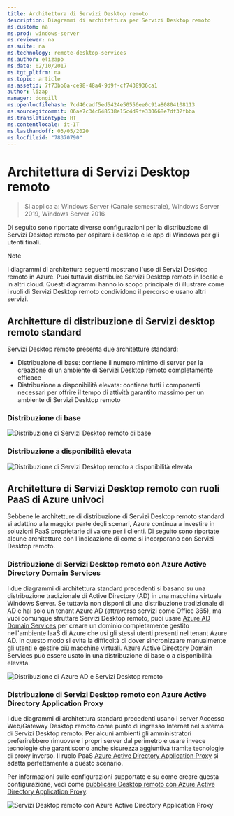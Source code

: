```yaml
---
title: Architettura di Servizi Desktop remoto
description: Diagrammi di architettura per Servizi Desktop remoto
ms.custom: na
ms.prod: windows-server
ms.reviewer: na
ms.suite: na
ms.technology: remote-desktop-services
ms.author: elizapo
ms.date: 02/10/2017
ms.tgt_pltfrm: na
ms.topic: article
ms.assetid: 7f73bb0a-ce98-48a4-9d9f-cf7438936ca1
author: lizap
manager: dongill
ms.openlocfilehash: 7cd46cadf5ed5424e50556ee0c91a80804108113
ms.sourcegitcommit: 06ae7c34c648538e15c4d9fe330668e7df32fbba
ms.translationtype: HT
ms.contentlocale: it-IT
ms.lasthandoff: 03/05/2020
ms.locfileid: "78370790"
---
```

# <a name="remote-desktop-services-architecture"></a>Architettura di Servizi Desktop remoto

>Si applica a: Windows Server (Canale semestrale), Windows Server 2019, Windows Server 2016

Di seguito sono riportate diverse configurazioni per la distribuzione di Servizi Desktop remoto per ospitare i desktop e le app di Windows per gli utenti finali.

>[!NOTE]
> I diagrammi di architettura seguenti mostrano l'uso di Servizi Desktop remoto in Azure. Puoi tuttavia distribuire Servizi Desktop remoto in locale e in altri cloud. Questi diagrammi hanno lo scopo principale di illustrare come i ruoli di Servizi Desktop remoto condividono il percorso e usano altri servizi.

## <a name="standard-rds-deployment-architectures"></a>Architetture di distribuzione di Servizi desktop remoto standard

Servizi Desktop remoto presenta due architetture standard:
-   Distribuzione di base: contiene il numero minimo di server per la creazione di un ambiente di Servizi Desktop remoto completamente efficace
-   Distribuzione a disponibilità elevata: contiene tutti i componenti necessari per offrire il tempo di attività garantito massimo per un ambiente di Servizi Desktop remoto

### <a name="basic-deployment"></a>Distribuzione di base

![Distribuzione di Servizi Desktop remoto di base](./media/basic-rds.png)

### <a name="highly-available-deployment"></a>Distribuzione a disponibilità elevata

![Distribuzione di Servizi Desktop remoto a disponibilità elevata](./media/ha-rds.png)

## <a name="rds-architectures-with-unique-azure-paas-roles"></a>Architetture di Servizi Desktop remoto con ruoli PaaS di Azure univoci

Sebbene le architetture di distribuzione di Servizi Desktop remoto standard si adattino alla maggior parte degli scenari, Azure continua a investire in soluzioni PaaS proprietarie di valore per i clienti. Di seguito sono riportate alcune architetture con l'indicazione di come si incorporano con Servizi Desktop remoto.

### <a name="rds-deployment-with-azure-ad-domain-services"></a>Distribuzione di Servizi Desktop remoto con Azure Active Directory Domain Services

I due diagrammi di architettura standard precedenti si basano su una distribuzione tradizionale di Active Directory (AD) in una macchina virtuale Windows Server. Se tuttavia non disponi di una distribuzione tradizionale di AD e hai solo un tenant Azure AD (attraverso servizi come Office 365), ma vuoi comunque sfruttare Servizi Desktop remoto, puoi usare [Azure AD Domain Services](https://docs.microsoft.com/azure/active-directory-domain-services/active-directory-ds-overview) per creare un dominio completamente gestito nell'ambiente IaaS di Azure che usi gli stessi utenti presenti nel tenant Azure AD. In questo modo si evita la difficoltà di dover sincronizzare manualmente gli utenti e gestire più macchine virtuali. Azure Active Directory Domain Services può essere usato in una distribuzione di base o a disponibilità elevata.

![Distribuzione di Azure AD e Servizi Desktop remoto](./media/aadds-rds.png)

### <a name="rds-deployment-with-azure-ad-application-proxy"></a>Distribuzione di Servizi Desktop remoto con Azure Active Directory Application Proxy

I due diagrammi di architettura standard precedenti usano i server Accesso Web/Gateway Desktop remoto come punto di ingresso Internet nel sistema di Servizi Desktop remoto. Per alcuni ambienti gli amministratori preferirebbero rimuovere i propri server dal perimetro e usare invece tecnologie che garantiscono anche sicurezza aggiuntiva tramite tecnologie di proxy inverso. Il ruolo PaaS [Azure Active Directory Application Proxy](https://docs.microsoft.com/azure/active-directory/active-directory-application-proxy-get-started) si adatta perfettamente a questo scenario.

Per informazioni sulle configurazioni supportate e su come creare questa configurazione, vedi come [pubblicare Desktop remoto con Azure Active Directory Application Proxy](/azure/active-directory/application-proxy-publish-remote-desktop).

![Servizi Desktop remoto con Azure Active Directory Application Proxy](./media/aadappproxy-rds.png)
